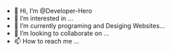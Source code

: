 - 👋 Hi, I’m @Developer-Hero
- 👀 I’m interested in ...
- 🌱 I’m currently programing and Desiging Websites...
- 💞️ I’m looking to collaborate on ...
- 📫 How to reach me ...

<!---
Developer-Hero/Developer-Hero is a ✨ special ✨ repository because its `README.md` (this file) appears on your GitHub profile.
You can click the Preview link to take a look at your changes.
--->
